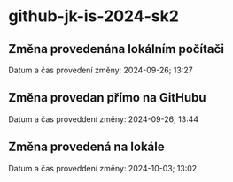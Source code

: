 # github-jk-is-2024-sk2

## Změna provedenána lokálním počítači
Datum a čas provedení změny: 2024-09-26; 13:27

## Změna provedan přímo na GitHubu
Datum a čas proveddení změny: 2024-09-26; 13:44

## Změna provedená na lokále 
Datum a čas proveddení změny: 2024-10-03; 13:02